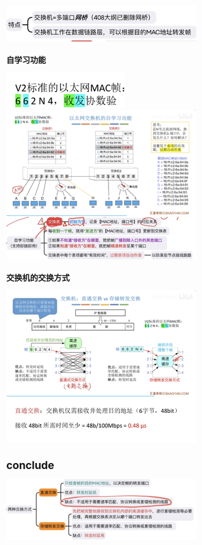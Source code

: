 

![输入图片说明](/imgs/2025-08-02/MlfsSmsJrDboXpvP.png)

## 自学习功能
![输入图片说明](/imgs/2025-08-02/5uRdxaWwExh6yJ7d.png)
![输入图片说明](/imgs/2025-08-02/REJGgSQzvMJscW0A.png)
![输入图片说明](/imgs/2025-08-02/CVzQZmM2P0vO5hvR.png)

## 交换机的交换方式
![输入图片说明](/imgs/2025-08-02/l01rU1FbELaT2Jg9.png)
![输入图片说明](/imgs/2025-08-02/I9DXhsbdcEm7ecEK.png)

# conclude
![输入图片说明](/imgs/2025-08-02/s2jfjg5bSe0mQgib.png)
<!--stackedit_data:
eyJoaXN0b3J5IjpbLTIwOTE5Njc5NDEsMTIwNDgyMDU2XX0=
-->